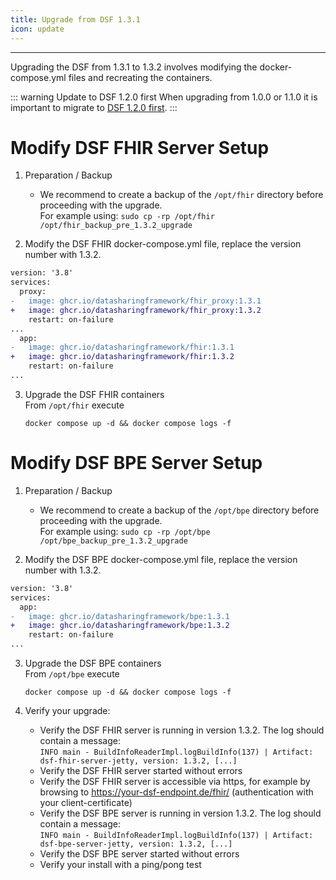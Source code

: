 ```yaml
---
title: Upgrade from DSF 1.3.1
icon: update
---
```

---

Upgrading the DSF from 1.3.1 to 1.3.2 involves modifying the docker-compose.yml files and recreating the containers.


::: warning Update to DSF 1.2.0 first
When upgrading from 1.0.0 or 1.1.0 it is important to migrate to [DSF 1.2.0 first](/versions/v1.2.0/maintain/upgrade-from-1).
:::


# Modify DSF FHIR Server Setup
1. Preparation / Backup
    * We recommend to create a backup of the `/opt/fhir` directory before proceeding with the upgrade.  
    For example using: `sudo cp -rp /opt/fhir /opt/fhir_backup_pre_1.3.2_upgrade`

2. Modify the DSF FHIR docker-compose.yml file, replace the version number with 1.3.2.
```diff
version: '3.8'
services:
  proxy:
-   image: ghcr.io/datasharingframework/fhir_proxy:1.3.1
+   image: ghcr.io/datasharingframework/fhir_proxy:1.3.2
    restart: on-failure
...
  app:
-   image: ghcr.io/datasharingframework/fhir:1.3.1
+   image: ghcr.io/datasharingframework/fhir:1.3.2
    restart: on-failure
...
```

3. Upgrade the DSF FHIR containers  
    From `/opt/fhir` execute  
    ```
    docker compose up -d && docker compose logs -f
    ```

# Modify DSF BPE Server Setup
1. Preparation / Backup
    * We recommend to create a backup of the `/opt/bpe` directory before proceeding with the upgrade.  
    For example using: `sudo cp -rp /opt/bpe /opt/bpe_backup_pre_1.3.2_upgrade`

2. Modify the DSF BPE docker-compose.yml file, replace the version number with 1.3.2.
```diff
version: '3.8'
services:
  app:
-   image: ghcr.io/datasharingframework/bpe:1.3.1
+   image: ghcr.io/datasharingframework/bpe:1.3.2
    restart: on-failure
...
```

3. Upgrade the DSF BPE containers  
    From `/opt/bpe` execute  
    ```
    docker compose up -d && docker compose logs -f
    ```

4. Verify your upgrade:
    * Verify the DSF FHIR server is running in version 1.3.2. The log should contain a message:  
        `INFO main - BuildInfoReaderImpl.logBuildInfo(137) | Artifact: dsf-fhir-server-jetty, version: 1.3.2, [...]`
    * Verify the DSF FHIR server started without errors
    * Verify the DSF FHIR server is accessible via https, for example by browsing to https://your-dsf-endpoint.de/fhir/ (authentication with your client-certificate)
    * Verify the DSF BPE server is running in version 1.3.2. The log should contain a message:  
        `INFO main - BuildInfoReaderImpl.logBuildInfo(137) | Artifact: dsf-bpe-server-jetty, version: 1.3.2, [...]`
    * Verify the DSF BPE server started without errors
    * Verify your install with a ping/pong test  
